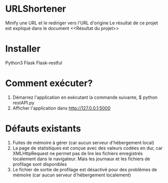 # URLShortener
 Minify une URL et le rediriger vers l'URL d'origine
Le résultat de ce projet est expliqué dans le document <<Résultat du projet>>

# Installer
 Python3
 Flask
 Flask-restful

# Comment exécuter?
 1. Démarrez l'application en exécutant la commande suivante,
	$ python restAPI.py
 2. Afficher l'application dans http://127.0.0.1:5000 

# Défauts existants
 1. Fuites de mémoire à gérer (car aucun serveur d'hébergement local)
 2. La page de statistiques est conçue avec des valeurs codées en dur, car XMLHttpRequest ne permet pas de lire les fichiers enregistrés localement dans le navigateur. Mais les journaux et les fichiers de profilage sont disponibles
 3. Le fichier de sortie de profilage est désactivé pour des problèmes de mémoire (car aucun serveur d'hébergement localement)
 

